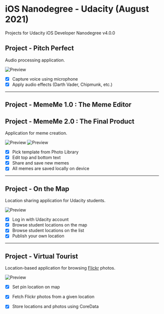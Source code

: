 # iOS Nanodegree - Udacity (August 2021)
Projects for Udacity iOS Developer Nanodegree v4.0.0

## Project - Pitch Perfect

Audio processing application.

![Preview](https://i.imgur.com/som58p0.gif)

- [x] Capture voice using microphone
- [x] Apply audio effects (Darth Vader, Chipmunk, etc.)

-----

## Project - MemeMe 1.0 : The Meme Editor
## Project - MemeMe 2.0 : The Final Product

Application for meme creation.

![Preview](https://i.imgur.com/iqZgtRK.gif)
![Preview](https://i.imgur.com/2RxWSep.gif)

- [x] Pick template from Photo Library
- [x] Edit top and bottom text
- [x] Share and save new memes
- [x] All memes are saved locally on device

-----

## Project - On the Map

Location sharing application for Udacity students.

![Preview](https://i.imgur.com/QZfFmHL.gif)

- [x] Log in with Udacity account
- [x] Browse student locations on the map
- [x] Browse student locations on the list
- [x] Publish your own location

-----

## Project - Virtual Tourist

Location-based application for browsing [Flickr](https://www.flickr.com) photos.

![Preview](https://i.imgur.com/LKt7EbP.gif)

- [x] Set pin location on map
- [x] Fetch Flickr photos from a given location
- [x] Store locations and photos using CoreData

